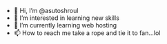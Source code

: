 - 👋 Hi, I’m @asutoshroul
- 👀 I’m interested in learning new skills
- 🌱 I’m currently learning web hosting
- 📫 How to reach me take a rope and tie it to fan...lol

<!---
asutoshroul/asutoshroul is a ✨ special ✨ repository because its `README.md` (this file) appears on your GitHub profile.
You can click the Preview link to take a look at your changes.
--->

